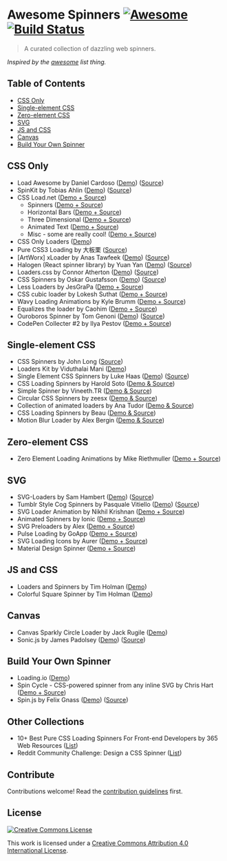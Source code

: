 # Awesome Spinners [![Awesome](https://cdn.rawgit.com/sindresorhus/awesome/d7305f38d29fed78fa85652e3a63e154dd8e8829/media/badge.svg)](https://github.com/sindresorhus/awesome) [![Build Status](https://api.travis-ci.org/yangshun/awesome-spinners.svg)](https://travis-ci.org/yangshun/awesome-spinners)

> A curated collection of dazzling web spinners.

*Inspired by the [awesome](https://github.com/sindresorhus/awesome) list thing.*

## Table of Contents

- [CSS Only](#css-only)
- [Single-element CSS](#single-element-css)
- [Zero-element CSS](#zero-element-css)
- [SVG](#svg)
- [JS and CSS](#js-and-css)
- [Canvas](#canvas)
- [Build Your Own Spinner](#build-your-own-spinner)

## CSS Only

- Load Awesome by Daniel Cardoso ([Demo](http://github.danielcardoso.net/load-awesome/animations.html)) ([Source](https://github.com/danielcardoso/load-awesome))
- SpinKit by Tobias Ahlin ([Demo](http://tobiasahlin.com/spinkit/)) ([Source](https://github.com/tobiasahlin/SpinKit))
- CSS Load.net ([Demo + Source](http://cssload.net/))
  - Spinners ([Demo + Source](http://cssload.net/en/spinners))
  - Horizontal Bars ([Demo + Source](http://cssload.net/en/horizontal-bars))
  - Three Dimensional ([Demo + Source](http://cssload.net/en/3d-loaders))
  - Animated Text ([Demo + Source](http://cssload.net/en/animated-text))
  - Misc - some are really cool! ([Demo + Source](http://cssload.net/en/miscellaneous))
- CSS Only Loaders ([Demo](http://blog.pexels.com/css-only-loaders/))
- Pure CSS3 Loading by 大板栗 ([Source](https://github.com/JustClear/pure-css3-loading))
- [ArtWorx] xLoader by Anas Tawfeek ([Demo](http://anastawfeek.github.io/ArtWorx-xLoader/)) ([Source](https://github.com/AnasTawfeek/ArtWorx-xLoader))
- Halogen (React spinner library) by Yuan Yan ([Demo](http://madscript.com/halogen/)) ([Source](https://github.com/yuanyan/halogen))
- Loaders.css by Connor Atherton ([Demo](https://connoratherton.com/loaders)) ([Source](https://github.com/ConnorAtherton/loaders.css))
- CSS Spinners by Oskar Gustafsson ([Demo](http://oskargustafsson.github.io/CSS-spinners/)) ([Source](https://github.com/oskargustafsson/CSS-spinners))
- Less Loaders by JesGraPa ([Demo + Source](http://codepen.io/JesGraPa/pen/Hyaiw))
- CSS cubic loader by Lokesh Suthat ([Demo + Source](http://codepen.io/magnus16/pen/rbEju))
- Wavy Loading Animations by Kyle Brumm ([Demo + Source](http://codepen.io/kjbrum/pen/BraCg))
- Equalizes the loader by Caohim ([Demo + Source](http://codepen.io/caohim/pen/tseIj))
- Ouroboros Spinner by Tom Genoni ([Demo](http://atomeye.com/sass-css-spinner.html)) ([Source](https://github.com/tomgenoni/ouroboros))
- CodePen Collecter #2 by Ilya Pestov ([Demo + Source](http://ipestov.com/codepen-collector-2/))

## Single-element CSS

- CSS Spinners by John Long ([Source](https://github.com/jlong/css-spinners))
- Loaders Kit by Viduthalai Mani ([Demo](http://cssdeck.com/labs/loaderskit))
- Single Element CSS Spinners by Luke Haas ([Demo](http://projects.lukehaas.me/css-loaders/)) ([Source](https://github.com/lukehaas/css-loaders))
- CSS Loading Spinners by Harold Soto ([Demo & Source](http://codepen.io/bernethe/pen/dorozd))
- Simple Spinner by Vineeth.TR ([Demo & Source](http://codepen.io/vineethtr/pen/GJpxoQ))
- Circular CSS Spinners by zeesx ([Demo & Source](http://codepen.io/zessx/pen/RNPKKK))
- Collection of animated loaders by Ana Tudor ([Demo & Source](http://codepen.io/thebabydino/pen/pxnld))
- CSS Loading Spinners by Beau ([Demo & Source](http://codepen.io/Beaugust/pen/DByiE))
- Motion Blur Loader by Alex Bergin ([Demo & Source](http://codepen.io/jonmilner/pen/hDHuo))

## Zero-element CSS
- Zero Element Loading Animations by Mike Riethmuller ([Demo + Source](http://madebymike.com.au/writing/zero-element-loading-animations/))

## SVG

- SVG-Loaders by Sam Hambert ([Demo](http://samherbert.net/svg-loaders/)) ([Source](https://github.com/SamHerbert/SVG-Loaders))
- Tumblr Style Cog Spinners by Pasquale Vitiello ([Demo](http://pasqualevitiello.github.io/Tumblr-Style-Cog-Spinners/)) ([Source](https://github.com/pasqualevitiello/Tumblr-Style-Cog-Spinners/))
- SVG Loader Animation by Nikhil Krishnan ([Demo + Source](http://codepen.io/nikhil8krishnan/pen/rVoXJa))
- Animated Spinners by Ionic ([Demo + Source](http://codepen.io/ionic/pen/GgwVON))
- SVG Preloaders by Alex ([Demo + Source](http://codepen.io/akwright/pen/kjslC))
- Pulse Loading by GoApp ([Demo + Source](http://codepen.io/goapp/pen/kIfDC))
- SVG Loading Icons by Aurer ([Demo + Source](http://codepen.io/aurer/pen/jEGbA))
- Material Design Spinner ([Demo + Source](http://codepen.io/mrrocks/pen/EiplA))

## JS and CSS

- Loaders and Spinners by Tim Holman ([Demo](http://codepen.io/collection/HtAne/))
- Colorful Square Spinner by Tim Holman ([Demo](http://codepen.io/tholman/pen/mqhJb))

## Canvas

- Canvas Sparkly Circle Loader by Jack Rugile ([Demo](http://codepen.io/jackrugile/pen/JAKbg))
- Sonic.js by James Padolsey ([Demo](http://james.padolsey.com/p/Sonic/repo/demo/demo.html)) ([Source](http://james.padolsey.com/p/Sonic/repo/demo/demo.html))

## Build Your Own Spinner

- Loading.io ([Demo](http://loading.io/))
- Spin Cycle - CSS-powered spinner from any inline SVG by Chris Hart ([Demo + Source](http://codepen.io/personable/pen/jPMXPv))
- Spin.js by Felix Gnass ([Demo](http://fgnass.github.io/spin.js/)) ([Source](https://github.com/fgnass/spin.js))

## Other Collections

- 10+ Best Pure CSS Loading Spinners For Front-end Developers by 365 Web Resources ([List](https://365webresources.com/10-best-pure-css-loading-spinners-front-end-developers/))
- Reddit Community Challenge: Design a CSS Spinner ([List](https://www.reddit.com/r/web_design/comments/2dwj5p/community_challenge_design_a_css_spinner/))


## Contribute

Contributions welcome! Read the [contribution guidelines](CONTRIBUTING.md) first.


## License

[![Creative Commons License](https://licensebuttons.net/l/by/4.0/88x31.png)](http://creativecommons.org/licenses/by/4.0/)

This work is licensed under a [Creative Commons Attribution 4.0 International License](http://creativecommons.org/licenses/by/4.0/).
